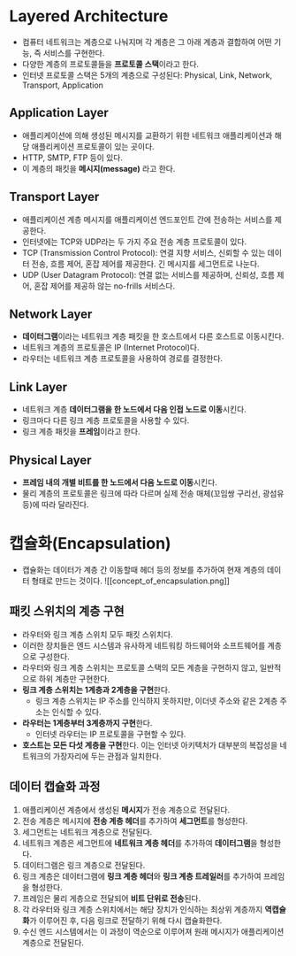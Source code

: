 # Layered Architecture
- 컴퓨터 네트워크는 계층으로 나눠지며 각 계층은 그 아래 계층과 결합하여 어떤 기능, 즉 서비스를 구현한다.
- 다양한 계층의 프로토콜들을 **프로토콜 스택**이라고 한다.
- 인터넷 프로토콜 스택은 5개의 계층으로 구성된다: Physical, Link, Network, Transport, Application
## Application Layer
- 애플리케이션에 의해 생성된 메시지를 교환하기 위한 네트워크 애플리케이션과 해당 애플리케이션 프로토콜이 있는 곳이다.
- HTTP, SMTP, FTP 등이 있다.
- 이 계층의 패킷을 **메시지(message)** 라고 한다.
## Transport Layer
- 애플리케이션 계층 메시지를 애플리케이션 엔드포인트 간에 전송하는 서비스를 제공한다.
- 인터넷에는 TCP와 UDP라는 두 가지 주요 전송 계층 프로토콜이 있다.
- TCP (Transmission Control Protocol): 연결 지향 서비스, 신뢰할 수 있는 데이터 전송, 흐름 제어, 혼잡 제어를 제공한다. 긴 메시지를 세그먼트로 나눈다.
- UDP (User Datagram Protocol): 연결 없는 서비스를 제공하며, 신뢰성, 흐름 제어, 혼잡 제어를 제공하 않는 no-frills 서비스다.
## Network Layer
- **데이터그램**이라는 네트워크 계층 패킷을 한 호스트에서 다른 호스트로 이동시킨다.
- 네트워크 계층의 프로토콜은 IP (Internet Protocol)다.
- 라우터는 네트워크 계층 프로토콜을 사용하여 경로를 결정한다.
## Link Layer
- 네트워크 계층 **데이터그램을 한 노드에서 다음 인접 노드로 이동**시킨다.
- 링크마다 다른 링크 계층 프로토콜을 사용할 수 있다.
- 링크 계층 패킷을 **프레임**이라고 한다.
## Physical Layer
- **프레임 내의 개별 비트를 한 노드에서 다음 노드로 이동**시킨다.
- 물리 계층의 프로토콜은 링크에 따라 다르며 실제 전송 매체(꼬임쌍 구리선, 광섬유 등)에 따라 달라진다.
# 캡슐화(Encapsulation)
- 캡슐화는 데이터가 계층 간 이동할때 헤더 등의 정보를 추가하여 현재 계층의 데이터 형태로 만드는 것이다.
![[concept_of_encapsulation.png]]
## 패킷 스위치의 계층 구현
- 라우터와 링크 계층 스위치 모두 패킷 스위치다.
- 이러한 장치들은 엔드 시스템과 유사하게 네트워킹 하드웨어와 소프트웨어를 계층으로 구성한다.
- 라우터와 링크 계층 스위치는 프로토콜 스택의 모든 계층을 구현하지 않고, 일반적으로 하위 계층만 구현한다.
- **링크 계층 스위치는 1계층과 2계층을 구현**한다.
	- 링크 계층 스위치는 IP 주소를 인식하지 못하지만, 이더넷 주소와 같은 2계층 주소는 인식할 수 있다.
- **라우터는 1계층부터 3계층까지 구현**한다.
	- 인터넷 라우터는 IP 프로토콜을 구현할 수 있다.
- **호스트는 모든 다섯 계층을 구현**한다. 이는 인터넷 아키텍처가 대부분의 복잡성을 네트워크의 가장자리에 두는 관점과 일치한다.
## 데이터 캡슐화 과정
1. 애플리케이션 계층에서 생성된 **메시지**가 전송 계층으로 전달된다.
2. 전송 계층은 메시지에 **전송 계층 헤더**를 추가하여 **세그먼트**를 형성한다.
3. 세그먼트는 네트워크 계층으로 전달된다.
4. 네트워크 계층은 세그먼트에 **네트워크 계층 헤더**를 추가하여 **데이터그램**을 형성한다.
5. 데이터그램은 링크 계층으로 전달된다.
6. 링크 계층은 데이터그램에 **링크 계층 헤더**와 **링크 계층 트레일러**를 추가하여 프레임을 형성한다.
7. 프레임은 물리 게층으로 전달되어 **비트 단위로 전송**된다.
8. 각 라우터와 링크 계층 스위치에서는 해당 장치가 인식하는 최상위 계층까지 **역캡슐화**가 이루어진 후, 다음 링크로 전달하기 위해 다시 캡슐화한다.
9. 수신 엔드 시스템에서는 이 과정이 역순으로 이루어져 원래 메시지가 애플리케이션 계층으로 전달된다.